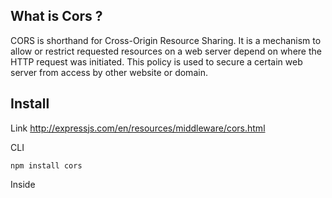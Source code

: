 ## What is Cors ?

CORS is shorthand for Cross-Origin Resource Sharing. It is a mechanism to allow or restrict requested resources on a web server depend on where the HTTP request was initiated. This policy is used to secure a certain web server from access by other website or domain.

## Install

Link http://expressjs.com/en/resources/middleware/cors.html

CLI

    npm install cors

Inside 
